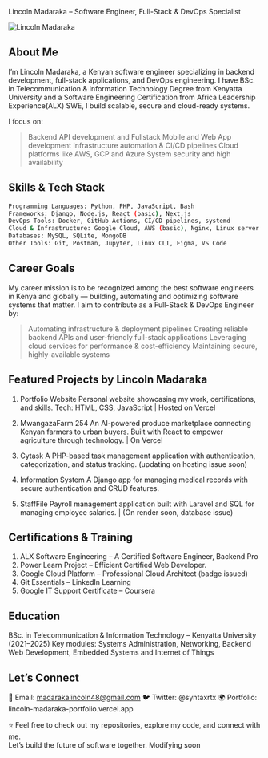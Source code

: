 Lincoln Madaraka – Software Engineer, Full-Stack & DevOps Specialist
<p align="left"><img src="https://komarev.com/ghpvc/?username=Lincoln-Madaraka&label=Profile%20views&color=0e75b6&style=flat" alt="Lincoln Madaraka" /></p>

## About Me
I’m Lincoln Madaraka, a Kenyan software engineer specializing in backend development, full-stack applications, and DevOps engineering.
I have BSc. in Telecommunication & Information Technology Degree from Kenyatta University and a Software Engineering Certification from Africa Leadership Experience(ALX) SWE, I build scalable, secure and cloud-ready systems.

I focus on:
> Backend API development and Fullstack Mobile and Web App development
> Infrastructure automation & CI/CD pipelines
> Cloud platforms like AWS, GCP and Azure
> System security and high availability

## Skills & Tech Stack
```bash
Programming Languages: Python, PHP, JavaScript, Bash
Frameworks: Django, Node.js, React (basic), Next.js
DevOps Tools: Docker, GitHub Actions, CI/CD pipelines, systemd
Cloud & Infrastructure: Google Cloud, AWS (basic), Nginx, Linux server management
Databases: MySQL, SQLite, MongoDB
Other Tools: Git, Postman, Jupyter, Linux CLI, Figma, VS Code
```
## Career Goals
My career mission is to be recognized among the best software engineers in Kenya and globally — building, automating and optimizing software systems that matter.
I aim to contribute as a Full-Stack & DevOps Engineer by:
> Automating infrastructure & deployment pipelines
> Creating reliable backend APIs and user-friendly full-stack applications
> Leveraging cloud services for performance & cost-efficiency
> Maintaining secure, highly-available systems

## Featured Projects by Lincoln Madaraka
1. Portfolio Website
Personal website showcasing my work, certifications, and skills.
Tech: HTML, CSS, JavaScript | Hosted on Vercel

2. MwangazaFarm 254
An AI-powered produce marketplace connecting Kenyan farmers to urban buyers.
Built with React to empower agriculture through technology. | On Vercel

3. Cytask
A PHP-based task management application with authentication, categorization, and status tracking.
(updating on hosting issue soon)

4. Information System
A Django app for managing medical records with secure authentication and CRUD features.

5. StaffFile 
Payroll management application built with Laravel and SQL for managing employee salaries. | (On render soon, database issue)

## Certifications & Training
1. ALX Software Engineering –  A Certified Software Engineer, Backend Pro
2. Power Learn Project – Efficient Certified Web Developer.
3. Google Cloud Platform – Professional Cloud Architect (badge issued)
4. Git Essentials – LinkedIn Learning
5. Google IT Support Certificate – Coursera

## Education
BSc. in Telecommunication & Information Technology – Kenyatta University (2021–2025)
Key modules: Systems Administration, Networking, Backend Web Development, Embedded Systems and Internet of Things

## Let’s Connect
📧 Email: madarakalincoln48@gmail.com
🐦 Twitter: @syntaxrtx
🌍 Portfolio: lincoln-madaraka-portfolio.vercel.app


⭐️ Feel free to check out my repositories, explore my code, and connect with me.  
Let’s build the future of software together. Modifying soon

